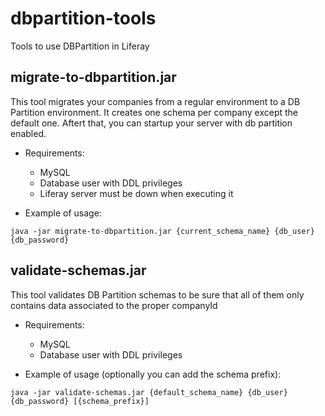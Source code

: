 # dbpartition-tools
Tools to use DBPartition in Liferay

## migrate-to-dbpartition.jar
This tool migrates your companies from a regular environment to a DB Partition environment. It creates one schema per company except the default one. Aftert that, you can startup your server with db partition enabled.

- Requirements:
  - MySQL
  - Database user with DDL privileges
  - Liferay server must be down when executing it

- Example of usage:
```
java -jar migrate-to-dbpartition.jar {current_schema_name} {db_user} {db_password}
```

## validate-schemas.jar
This tool validates DB Partition schemas to be sure that all of them only contains data associated to the proper companyId

- Requirements:
  - MySQL
  - Database user with DDL privileges

 - Example of usage (optionally you can add the schema prefix):
```
java -jar validate-schemas.jar {default_schema_name} {db_user} {db_password} [{schema_prefix}]
```


